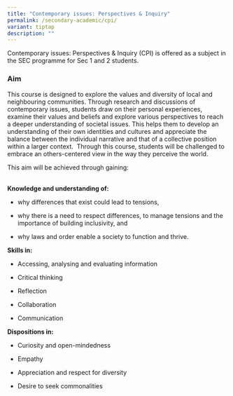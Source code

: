 ```yaml
---
title: "Contemporary issues: Perspectives & Inquiry"
permalink: /secondary-academic/cpi/
variant: tiptap
description: ""
---
```

<p>Contemporary issues: Perspectives &amp; Inquiry (CPI) is offered as a subject in the SEC programme for Sec 1 and 2 students.&nbsp;</p><h3><strong>Aim</strong></h3><p>This course is designed to explore the values and diversity of local and neighbouring communities. Through research and discussions of contemporary issues, students draw on their personal experiences, examine their values and beliefs and explore various perspectives to reach a deeper understanding of societal issues. This helps them to develop an understanding of their own identities and cultures and appreciate the balance between the individual narrative and that of a collective position within a larger context.&nbsp; Through this course, students will be challenged to embrace an others-centered view in the way they perceive the world.&nbsp;</p><p></p><p>This aim will be achieved through gaining: </p><p><strong><br>Knowledge and understanding of:</strong></p><ul><li><p>why differences that exist could lead to tensions,&nbsp;</p></li><li><p>why there is a need to respect differences, to manage tensions and the importance of building inclusivity, and</p></li><li><p>why laws and order enable a society to function and thrive.</p></li></ul><p></p><p><strong>Skills in:</strong></p><ul><li><p>Accessing, analysing and evaluating information</p></li><li><p>Critical thinking</p></li><li><p>Reflection</p></li><li><p>Collaboration&nbsp;</p></li><li><p>Communication</p></li></ul><p></p><p><strong>Dispositions in:</strong></p><ul><li><p>Curiosity and open-mindedness&nbsp;</p></li><li><p>Empathy&nbsp;</p></li><li><p>Appreciation and respect for diversity</p></li><li><p>Desire to seek commonalities</p></li></ul><p></p><p></p>